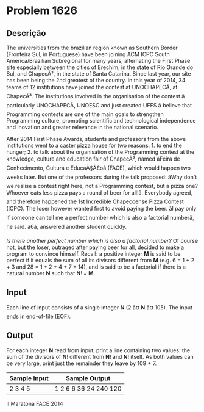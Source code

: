 # Problem 1626

Descrição
----------

The universities from the brazilian region known as Southern Border (Fronteira Sul, in Portuguese) have been joining ACM ICPC South America/Brazilian Subregional for many years, alternating the First Phase site especially between the cities of Erechim, in the state of Rio Grande do Sul, and ChapecÃ³, in the state of Santa Catarina. Since last year, our site has been being the 2nd greatest of the country. In this year of 2014, 34 teams of 12 institutions have joined the contest at UNOCHAPECÃ, at ChapecÃ³. The institutions involved in the organisation of the contest â particularly UNOCHAPECÃ, UNOESC and just created UFFS â believe that Programming contests are one of the main goals to strengthen Programming culture, promoting scientific and technological independence and inovation and greater relevance in the national scenario.

After 2014 First Phase Awards, students and professors from the above institutions went to a caster pizza house for two reasons: 1. to end the hunger; 2. to talk about the organisation of the Programming contest at the knowledge, culture and education fair of ChapecÃ³, named âFeira de Conhecimento, Cultura e EducaÃ§Ã£oâ (FACE), which would happen two weeks later. But one of the professors during the talk proposed: âWhy don't we realise a contest right here, not a Programming contest, but a pizza one? Whoever eats less pizza pays a round of beer for all!â. Everybody agreed, and therefore happened the 1st Incredible Chapecoense Pizza Contest (ICPC). The loser however wanted first to avoid paying the beer. âI pay only if someone can tell me a perfect number which is also a factorial numberâ, he said. â6â, answered another student quickly.

*Is there another perfect number which is also a factorial number?* Of course not, but the loser, outraged after paying beer for all, decided to make a program to convince himself. Recall: a positive integer **M** is said to be perfect if it equals the sum of all its divisors different from **M** (e.g. 6 = 1 + 2 + 3 and 28 = 1 + 2 + 4 + 7 + 14), and is said to be a factorial if there is a natural number **N** such that **N**! = **M**.

Input
-----

Each line of input consists of a single integer **N** (2 â¤ **N** â¤ 105). The input ends in end-of-file (EOF).

Output
------

For each integer **N** read from input, print a line containing two values: the sum of the divisors of **N**! different from **N**! and **N**! itself. As both values can be very large, print just the remainder they leave by 109 + 7.


| Sample Input | Sample Output |
| --- | --- |
| 2 3 4 5 | 1 2 6 6 36 24 240 120 |

II Maratona FACE 2014

